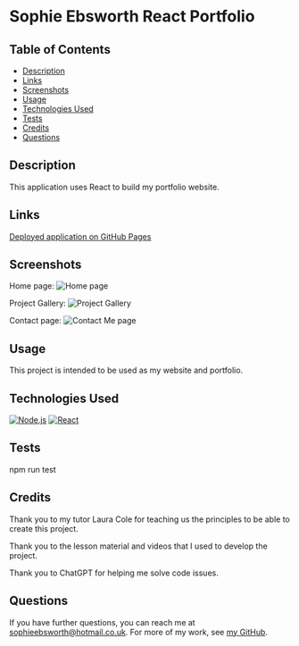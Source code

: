 # Sophie Ebsworth React Portfolio
## Table of Contents

* [Description](#description)
* [Links](#links)
* [Screenshots](#screenshots)
* [Usage](#usage)
* [Technologies Used](#technologies-used)
* [Tests](#tests)
* [Credits](#credits)
* [Questions](#questions)

## Description

This application uses React to build my portfolio website.

## Links

[Deployed application on GitHub Pages](https://sophieebby.github.io/react-portfolio/)

## Screenshots

Home page:
![Home page](assets/Home_Screenshot.png)

Project Gallery:
![Project Gallery](assets/rp-portfolio-page-screenshot-all-fronts.png)

Contact page:
![Contact Me page](assets/rp-contact-page-screenshot.png)

## Usage

This project is intended to be used as my website and portfolio.

## Technologies Used

[![Node.js](https://img.shields.io/badge/built%20with-Node.js-3c873a)](https://nodejs.org/en/) [![React](https://img.shields.io/badge/built%20with-React-61dbfb)](https://reactjs.org/)

## Tests

npm run test

## Credits

Thank you to my tutor Laura Cole for teaching us the principles to be able to create this project. 

Thank you to the lesson material and videos that I used to develop the project. 

Thank you to ChatGPT for helping me solve code issues.

## Questions

If you have further questions, you can reach me at sophieebsworth@hotmail.co.uk. For more of my work, see [my GitHub](https://github.com/SophieEbby).